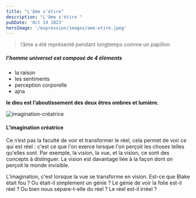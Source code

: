 ```yaml
---
title: "L'âme s'étire"
description: "L'âme s'étire "
pubDate: 'Oct 19 2023'
heroImage: '/expression/images/ame-etire.jpeg'
---
```





> l’âme a été représenté pendant longtemps comme un papillon 


##### l’homme universel est composé de 4 éléments 

- la raison  
- les sentiments 
- perception corporelle 
- ajna 

**le dieu est l’aboutissement des deux êtres ombres et lumière.** 



![imagination-créatrice](/expression/images/creative-thinking-blog.jpg)

#### L'imagination créatrice

Ce n’est pas la faculté de voir et transformer le réel, cela permet de voir ce qui est réel : c'est ce que l'on exerce lorsque l'on perçoit les choses telles qu'elles sont. Par exemple, la vision, la vue, et la vision, ce sont des concepts à distinguer. La vision est davantage liée à la façon dont on perçoit le monde invisible.

L’imagination, c'est lorsque la vue se transforme en vision. Est-ce que Blake était fou ? Ou était-il simplement un génie ? Le génie de voir la folie est-il réel ? Ou bien nous sépare-t-elle du réel ? Le réel est-il irréel ?

